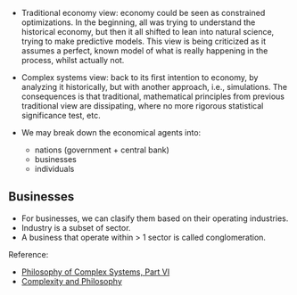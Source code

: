 * Traditional economy view: economy could be seen as constrained optimizations. In the beginning, all was trying to understand the historical economy, but then it all shifted
  to lean into natural science, trying to make predictive models. This view is being criticized as it assumes a perfect, known model of what is really happening in the process,
  whilst actually not. 

* Complex systems view: back to its first intention to economy, by analyzing it historically, but with another approach, i.e., simulations. The consequences is that traditional,
  mathematical principles from previous traditional view are dissipating, where no more rigorous statistical significance test, etc.

* We may break down the economical agents into:
  * nations (government + central bank)
  * businesses
  * individuals 


## Businesses
* For businesses, we can clasify them based on their operating industries. 
* Industry is a subset of sector.
* A business that operate within > 1 sector is called conglomeration.



Reference:
- [Philosophy of Complex Systems, Part VI](https://circulosemiotico.wordpress.com/wp-content/uploads/2015/05/philosophy_of_complex_systems.pdf)
- [Complexity and Philosophy ](https://arxiv.org/pdf/cs/0604072)

